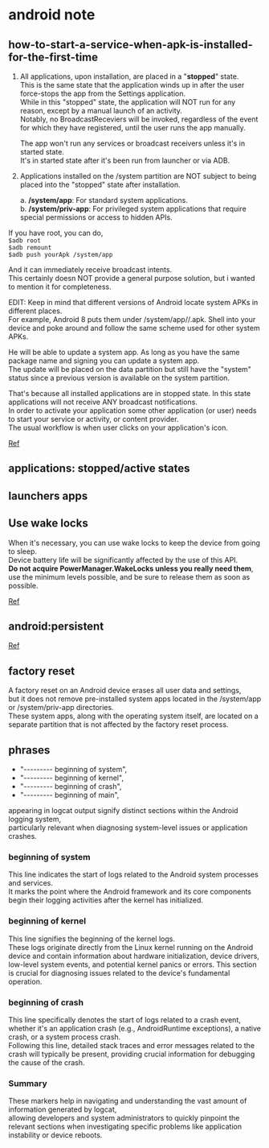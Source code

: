# android note

## how-to-start-a-service-when-apk-is-installed-for-the-first-time

1. All applications, upon installation, are placed in a "**stopped**" state.  
   This is the same state that the application winds up in after the user force-stops the app from the Settings application.  
   While in this "stopped" state, the application will NOT run for any reason, except by a manual launch of an activity.  
   Notably, no BroadcastReceviers will be invoked, regardless of the event for which they have registered, until the user runs the app manually.  

   The app won't run any services or broadcast receivers unless it's in started state.  
   It's in started state after it's been run from launcher or via ADB.

2. Applications installed on the /system partition are NOT subject to being placed into the "stopped" state after installation.  

   a. **/system/app**: For standard system applications.  
   b. **/system/priv-app**: For privileged system applications that require special permissions or access to hidden APIs.

If you have root, you can do,  
`$adb root`  
`$adb remount`  
`$adb push yourApk /system/app`

And it can immediately receive broadcast intents.  
This certainly doesn NOT provide a general purpose solution, but i wanted to mention it for completeness.

EDIT: Keep in mind that different versions of Android locate system APKs in different places.  
For example, Android 8 puts them under /system/app//.apk. Shell into your device and poke around and follow the same scheme used for other system APKs.

He will be able to update a system app. As long as you have the same package name and signing you can update a system app.  
The update will be placed on the data partition but still have the "system" status since a previous version is available on the system partition.

That's because all installed applications are in stopped state. In this state applications will not receive ANY broadcast notifications.  
In order to activate your application some other application (or user) needs to start your service or activity, or content provider.  
The usual workflow is when user clicks on your application's icon.

[Ref](https://stackoverflow.com/questions/8531926/how-to-start-a-service-when-apk-is-installed-for-the-first-time)

## applications: stopped/active states

## launchers apps

## Use wake locks

When it's necessary, you can use wake locks to keep the device from going to sleep.  
Device battery life will be significantly affected by the use of this API.  
**Do not acquire PowerManager.WakeLocks unless you really need them**, use the minimum levels possible, and be sure to release them as soon as possible.  

[Ref](https://developer.android.com/develop/background-work/background-tasks/awake/wakelock)

## android:persistent

[Ref](https://developer.android.com/guide/topics/manifest/application-element)

## factory reset

A factory reset on an Android device erases all user data and settings,  
but it does not remove pre-installed system apps located in the /system/app or /system/priv-app directories.  
These system apps, along with the operating system itself, are located on a separate partition that is not affected by the factory reset process.

## phrases

+ "--------- beginning of system",  
+ "--------- beginning of kernel",  
+ "--------- beginning of crash",  
+ "--------- beginning of main",  

appearing in logcat output signify distinct sections within the Android logging system,  
particularly relevant when diagnosing system-level issues or application crashes.

### beginning of system

   This line indicates the start of logs related to the Android system processes and services.  
   It marks the point where the Android framework and its core components begin their logging activities after the kernel has initialized.

### beginning of kernel

   This line signifies the beginning of the kernel logs.  
   These logs originate directly from the Linux kernel running on the Android device and contain information about hardware initialization, device drivers, low-level system events, and potential kernel panics or errors. This section is crucial for diagnosing issues related to the device's fundamental operation.

### beginning of crash

   This line specifically denotes the start of logs related to a crash event, whether it's an application crash (e.g., AndroidRuntime exceptions), a native crash, or a system process crash.  
   Following this line, detailed stack traces and error messages related to the crash will typically be present, providing crucial information for debugging the cause of the crash.

### Summary

These markers help in navigating and understanding the vast amount of information generated by logcat,  
allowing developers and system administrators to quickly pinpoint the relevant sections when investigating specific problems like application instability or device reboots.
